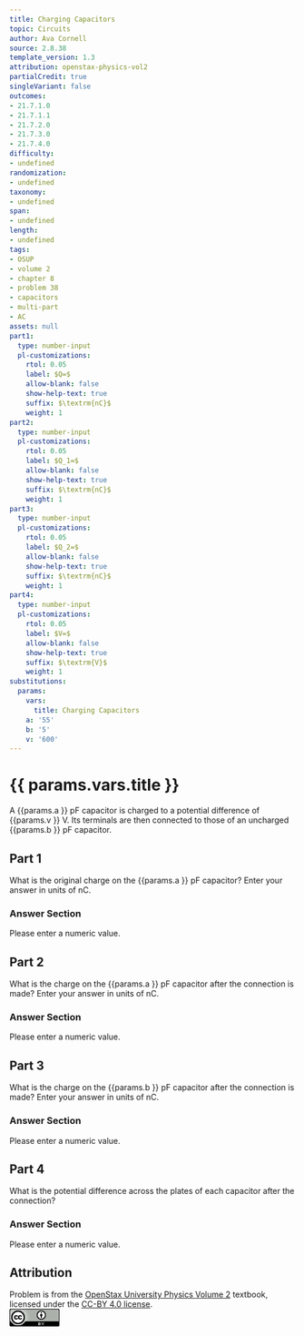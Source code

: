 ```yaml
---
title: Charging Capacitors
topic: Circuits
author: Ava Cornell
source: 2.8.38
template_version: 1.3
attribution: openstax-physics-vol2
partialCredit: true
singleVariant: false
outcomes:
- 21.7.1.0
- 21.7.1.1
- 21.7.2.0
- 21.7.3.0
- 21.7.4.0
difficulty:
- undefined
randomization:
- undefined
taxonomy:
- undefined
span:
- undefined
length:
- undefined
tags:
- OSUP
- volume 2
- chapter 8
- problem 38
- capacitors
- multi-part
- AC
assets: null
part1:
  type: number-input
  pl-customizations:
    rtol: 0.05
    label: $Q=$
    allow-blank: false
    show-help-text: true
    suffix: $\textrm{nC}$
    weight: 1
part2:
  type: number-input
  pl-customizations:
    rtol: 0.05
    label: $Q_1=$
    allow-blank: false
    show-help-text: true
    suffix: $\textrm{nC}$
    weight: 1
part3:
  type: number-input
  pl-customizations:
    rtol: 0.05
    label: $Q_2=$
    allow-blank: false
    show-help-text: true
    suffix: $\textrm{nC}$
    weight: 1
part4:
  type: number-input
  pl-customizations:
    rtol: 0.05
    label: $V=$
    allow-blank: false
    show-help-text: true
    suffix: $\textrm{V}$
    weight: 1
substitutions:
  params:
    vars:
      title: Charging Capacitors
    a: '55'
    b: '5'
    v: '600'
---
```

# {{ params.vars.title }}
A {{params.a }} $\textrm{ pF}$ capacitor is charged to a potential difference of {{params.v }} $\textrm{ V}$. Its terminals are then connected to those of an uncharged {{params.b }} $\textrm{ pF}$ capacitor.

## Part 1

What is the original charge on the {{params.a }} $\textrm{ pF}$ capacitor? Enter your answer in units of nC.

### Answer Section

Please enter a numeric value.

## Part 2

What is the charge on the {{params.a }} $\textrm{ pF}$ capacitor after the connection is made? Enter your answer in units of nC.

### Answer Section

Please enter a numeric value.

## Part 3

What is the charge on the {{params.b }} $\textrm{ pF}$ capacitor after the connection is made? Enter your answer in units of nC.

### Answer Section

Please enter a numeric value.

## Part 4

What is the potential difference across the plates of each capacitor after the connection?

### Answer Section

Please enter a numeric value.

## Attribution

Problem is from the [OpenStax University Physics Volume 2](https://openstax.org/details/books/university-physics-volume-2) textbook, licensed under the [CC-BY 4.0 license](https://creativecommons.org/licenses/by/4.0/).<br>![Image representing the Creative Commons 4.0 BY license.](https://raw.githubusercontent.com/firasm/bits/master/by.png)